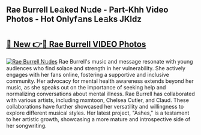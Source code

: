 ## Rae Burrell Le𝚊ked N𝚞de - Part-Khh Video Photos - Hot Onlyf𝚊ns Le𝚊ks JKIdz

# <h2><a href="http://ab18831.deff.icu/?id=Rae+Burrell">🔗 New 👉🔴 Rae Burrell VIDEO Photos</a></h2>

[![Rae Burrell N𝚞des](https://i.imgur.com/rIISA9y.gif)](http://ab18831.deff.icu/?id=Rae+Burrell)
Rae Burrell's music and message resonate with young audiences who find solace and strength in her vulnerability. She actively engages with her fans online, fostering a supportive and inclusive community. Her advocacy for mental health awareness extends beyond her music, as she speaks out on the importance of seeking help and normalizing conversations about mental illness. Rae Burrell has collaborated with various artists, including mxmtoon, Chelsea Cutler, and Claud. These collaborations have further showcased her versatility and willingness to explore different musical styles. Her latest project, "Ashes," is a testament to her artistic growth, showcasing a more mature and introspective side of her songwriting.
